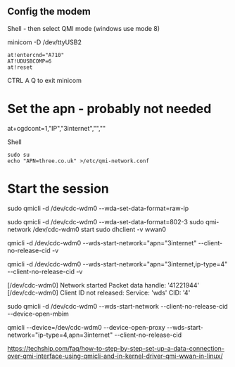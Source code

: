 
## Config the modem 
Shell - then select QMI mode (windows use mode 8)

minicom -D /dev/ttyUSB2

```
at!entercnd="A710"
AT!UDUSBCOMP=6
at!reset 
```
CTRL A Q to exit minicom

# Set the apn - probably not needed
at+cgdcont=1,"IP","3internet","",""  

Shell

```
sudo su
echo "APN=three.co.uk" >/etc/qmi-network.conf
```

# Start the session
sudo qmicli -d /dev/cdc-wdm0 --wda-set-data-format=raw-ip

sudo qmicli -d /dev/cdc-wdm0 --wda-set-data-format=802-3
sudo qmi-network /dev/cdc-wdm0 start
sudo dhclient -v wwan0

qmicli -d /dev/cdc-wdm0 --wds-start-network="apn="3internet" --client-no-release-cid -v

qmicli -d /dev/cdc-wdm0 --wds-start-network="apn="3internet,ip-type=4" --client-no-release-cid -v

[/dev/cdc-wdm0] Network started
        Packet data handle: '41221944'
[/dev/cdc-wdm0] Client ID not released:
        Service: 'wds'
            CID: '4'

sudo qmicli -d /dev/cdc-wdm0 --wds-start-network --client-no-release-cid --device-open-mbim


qmicli --device=/dev/cdc-wdm0 --device-open-proxy --wds-start-network="ip-type=4,apn=3internet" --client-no-release-cid


https://techship.com/faq/how-to-step-by-step-set-up-a-data-connection-over-qmi-interface-using-qmicli-and-in-kernel-driver-qmi-wwan-in-linux/
